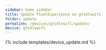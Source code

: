 ```yaml
---
sidebar: home_sidebar
title: Update PixelExperience on gts4lvwifi
folder: update
permalink: /devices/gts4lvwifi/update/
device: gts4lvwifi
---
```

{% include templates/device_update.md %}
